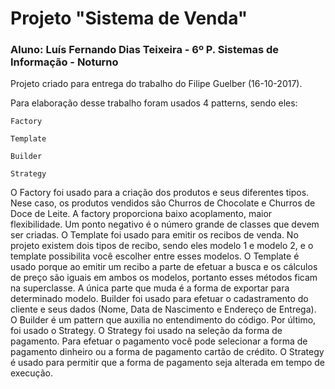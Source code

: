 # Projeto "Sistema de Venda"

### Aluno: Luís Fernando Dias Teixeira - 6º P. Sistemas de Informação - Noturno

Projeto criado para entrega do trabalho do Filipe Guelber (16-10-2017).

Para elaboração desse trabalho foram usados 4 patterns, sendo eles:
```
Factory
```
```
Template
```
```
Builder
```
```
Strategy
```
  O Factory foi usado para a criação dos produtos e seus diferentes tipos. Nese caso, os produtos vendidos são Churros de Chocolate e Churros de Doce de Leite. A factory proporciona baixo acoplamento, maior flexibilidade. Um ponto negativo é o número grande de classes que devem ser criadas.
  O Template foi usado para emitir os recibos de venda. No projeto existem dois tipos de recibo, sendo eles modelo 1 e modelo 2, e o template possibilita você escolher entre esses modelos. O Template é usado porque ao emitir um recibo a parte de efetuar a busca e os cálculos de preço são iguais em ambos os modelos, portanto esses métodos ficam na superclasse. A única parte que muda é a forma de exportar para determinado modelo.
  Builder foi usado para efetuar o cadastramento do cliente e seus dados (Nome, Data de Nascimento e Endereço de Entrega). O Builder é um pattern que auxilia no entendimento do código.
  Por último, foi usado o Strategy. O Strategy foi usado na seleção da forma de pagamento. Para efetuar o pagamento você pode selecionar a forma de pagamento dinheiro ou a forma de pagamento cartão de crédito. O Strategy é usado para permitir que a forma de pagamento seja alterada em tempo de execução. 
  

